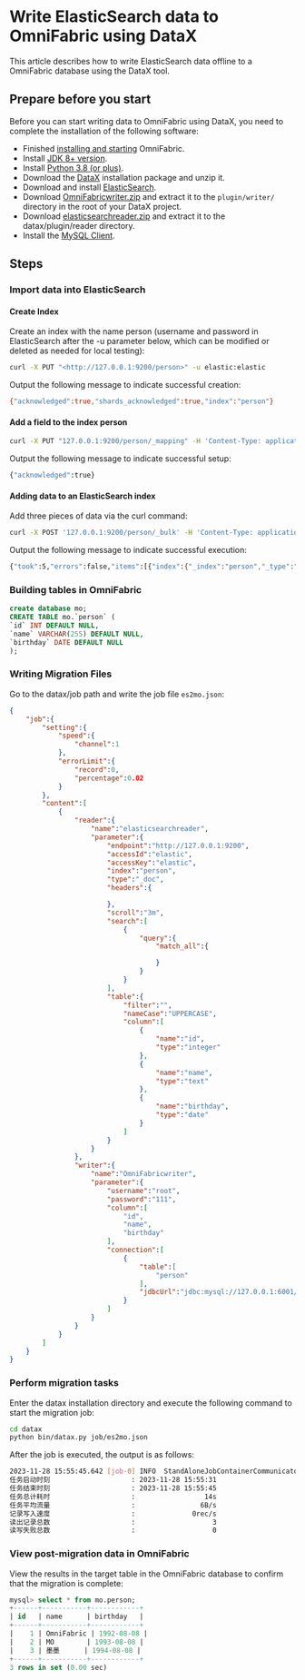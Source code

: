 # Write ElasticSearch data to OmniFabric using DataX

This article describes how to write ElasticSearch data offline to a OmniFabric database using the DataX tool.

## Prepare before you start

Before you can start writing data to OmniFabric using DataX, you need to complete the installation of the following software:

- Finished [installing and starting](../../../Get-Started/install-standalone-matrixone.md) OmniFabric.
- Install [JDK 8+ version](https://www.oracle.com/sg/java/technologies/javase/javase8-archive-downloads.html).
- Install [Python 3.8 (or plus)](https://www.python.org/downloads/).
- Download the [DataX](https://datax-opensource.oss-cn-hangzhou.aliyuncs.com/202210/datax.tar.gz) installation package and unzip it.
- Download and install [ElasticSearch](https://www.elastic.co/cn/downloads/elasticsearch).
- Download [OmniFabricwriter.zip](https://community-shared-data-1308875761.cos.ap-beijing.myqcloud.com/artwork/docs/develop/Computing-Engine/datax-write/OmniFabricwriter.zip) and extract it to the `plugin/writer/` directory in the root of your DataX project.
- Download [elasticsearchreader.zip](https://community-shared-data-1308875761.cos.ap-beijing.myqcloud.com/datax_es_mo/elasticsearchreader.zip) and extract it to the datax/plugin/reader directory.
- Install the <a href="https://dev.mysql.com/downloads/mysql" target="_blank">MySQL Client</a>.

## Steps

### Import data into ElasticSearch

#### Create Index

Create an index with the name person (username and password in ElasticSearch after the -u parameter below, which can be modified or deleted as needed for local testing):

```bash
curl -X PUT "<http://127.0.0.1:9200/person>" -u elastic:elastic
```

Output the following message to indicate successful creation:

```bash
{"acknowledged":true,"shards_acknowledged":true,"index":"person"}
```

#### Add a field to the index person

```bash
curl -X PUT "127.0.0.1:9200/person/_mapping" -H 'Content-Type: application/json' -u elastic:elastic -d'{  "properties": {    "id": { "type": "integer" },    "name": { "type": "text" },    "birthday": {"type": "date"}  }}'
```

Output the following message to indicate successful setup:

```bash
{"acknowledged":true}
```

#### Adding data to an ElasticSearch index

Add three pieces of data via the curl command:

```bash
curl -X POST '127.0.0.1:9200/person/_bulk' -H 'Content-Type: application/json' -u elastic:elastic -d '{"index":{"_index":"person","_type":"_doc","_id":1}}{"id": 1,"name": "OmniFabric","birthday": "1992-08-08"}{"index":{"_index":"person","_type":"_doc","_id":2}}{"id": 2,"name": "MO","birthday": "1993-08-08"}{"index":{"_index":"person","_type":"_doc","_id":3}}{"id": 3,"name": "墨墨","birthday": "1994-08-08"}
```

Output the following message to indicate successful execution:

```bash
{"took":5,"errors":false,"items":[{"index":{"_index":"person","_type":"_doc","_id":"1","_version":1,"result":"created","_shards":{"total":2,"successful":1,"failed":0},"_seq_no":0,"_primary_term":1,"status":201}},{"index":{"_index":"person","_type":"_doc","_id":"2","_version":1,"result":"created","_shards":{"total":2,"successful":1,"failed":0},"_seq_no":1,"_primary_term":1,"status":201}},{"index":{"_index":"person","_type":"_doc","_id":"3","_version":1,"result":"created","_shards":{"total":2,"successful":1,"failed":0},"_seq_no":2,"_primary_term":1,"status":201}}]}
```

### Building tables in OmniFabric

```sql
create database mo;
CREATE TABLE mo.`person` (
`id` INT DEFAULT NULL,
`name` VARCHAR(255) DEFAULT NULL,
`birthday` DATE DEFAULT NULL
);
```

### Writing Migration Files

Go to the datax/job path and write the job file `es2mo.json`:

```json
{
    "job":{
        "setting":{
            "speed":{
                "channel":1
            },
            "errorLimit":{
                "record":0,
                "percentage":0.02
            }
        },
        "content":[
            {
                "reader":{
                    "name":"elasticsearchreader",
                    "parameter":{
                        "endpoint":"http://127.0.0.1:9200",
                        "accessId":"elastic",
                        "accessKey":"elastic",
                        "index":"person",
                        "type":"_doc",
                        "headers":{

                        },
                        "scroll":"3m",
                        "search":[
                            {
                                "query":{
                                    "match_all":{

                                    }
                                }
                            }
                        ],
                        "table":{
                            "filter":"",
                            "nameCase":"UPPERCASE",
                            "column":[
                                {
                                    "name":"id",
                                    "type":"integer"
                                },
                                {
                                    "name":"name",
                                    "type":"text"
                                },
                                {
                                    "name":"birthday",
                                    "type":"date"
                                }
                            ]
                        }
                    }
                },
                "writer":{
                    "name":"OmniFabricwriter",
                    "parameter":{
                        "username":"root",
                        "password":"111",
                        "column":[
                            "id",
                            "name",
                            "birthday"
                        ],
                        "connection":[
                            {
                                "table":[
                                    "person"
                                ],
                                "jdbcUrl":"jdbc:mysql://127.0.0.1:6001/mo"
                            }
                        ]
                    }
                }
            }
        ]
    }
}
```

### Perform migration tasks

Enter the datax installation directory and execute the following command to start the migration job:

```bash
cd datax
python bin/datax.py job/es2mo.json
```

After the job is executed, the output is as follows:

```bash
2023-11-28 15:55:45.642 [job-0] INFO  StandAloneJobContainerCommunicator - Total 3 records, 67 bytes | Speed 6B/s, 0 records/s | Error 0 records, 0 bytes |  All Task WaitWriterTime 0.000s |  All Task WaitReaderTime 0.456s | Percentage 100.00%2023-11-28 15:55:45.644 [job-0] INFO  JobContainer -
任务启动时刻                    : 2023-11-28 15:55:31
任务结束时刻                    : 2023-11-28 15:55:45
任务总计耗时                    :                 14s
任务平均流量                    :                6B/s
记录写入速度                    :              0rec/s
读出记录总数                    :                   3
读写失败总数                    :                   0
```

### View post-migration data in OmniFabric

View the results in the target table in the OmniFabric database to confirm that the migration is complete:

```sql
mysql> select * from mo.person;
+------+-----------+------------+
| id   | name      | birthday   |
+------+-----------+------------+
|    1 | OmniFabric | 1992-08-08 |
|    2 | MO        | 1993-08-08 |
|    3 | 墨墨      | 1994-08-08 |
+------+-----------+------------+
3 rows in set (0.00 sec)
```
